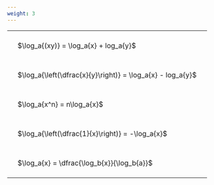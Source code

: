 ```yaml
---
weight: 3
---
```


<style type="text/css">
#T_a9151 th.col_heading {
  text-align: left;
  font-size: 1em;
}
#T_a9151 td {
  text-align: left;
  font-size: 1em;
  padding: 1.5em;
}
</style>
<table id="T_a9151">
  <thead>
  </thead>
  <tbody>
    <tr>
      <td id="T_a9151_row0_col0" class="data row0 col0" >$\log_a{(xy)} = \log_a{x} + log_a{y}$</td>
    </tr>
    <tr>
      <td id="T_a9151_row1_col0" class="data row1 col0" >$\log_a{\left(\dfrac{x}{y}\right)} = \log_a{x} - log_a{y}$</td>
    </tr>
    <tr>
      <td id="T_a9151_row2_col0" class="data row2 col0" >$\log_a{x^n} = n\log_a{x}$</td>
    </tr>
    <tr>
      <td id="T_a9151_row3_col0" class="data row3 col0" >$\log_a{\left(\dfrac{1}{x}\right)} = -\log_a{x}$</td>
    </tr>
    <tr>
      <td id="T_a9151_row4_col0" class="data row4 col0" >$\log_a{x} = \dfrac{\log_b{x}}{\log_b{a}}$</td>
    </tr>
  </tbody>
</table>
